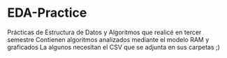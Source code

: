 # EDA-Practice
Prácticas de Estructura de Datos y Algoritmos que realicé en tercer semestre
Contienen algoritmos analizados mediante el modelo RAM y graficados
La algunos necesitan el CSV que se adjunta en sus carpetas ;) 
